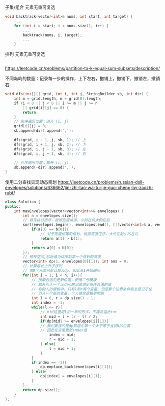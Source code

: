 子集/组合 元素无重可复选

```C++
void backtrack(vector<int>& nums, int start, int target) {
	...
	for (int i = start; i < nums.size(); i++) {
		...
		backtrack(nums, i, target);
		...
	}
```


排列 元素无重可复选

```C++

```


https://leetcode.cn/problems/partition-to-k-equal-sum-subsets/description/

不同岛屿的数量：记录每一步的操作，上下左右，撤销上，撤销下，撤销左，撤销右

```C++
void dfs(int[][] grid, int i, int j, StringBuilder sb, int dir) {
    int m = grid.length, n = grid[0].length;
    if (i < 0 || j < 0 || i >= m || j >= n 
        || grid[i][j] == 0) {
        return;
    }
    // 前序遍历位置：进入 (i, j)
    grid[i][j] = 0;
    sb.append(dir).append(',');
    
    dfs(grid, i - 1, j, sb, 1); // 上
    dfs(grid, i + 1, j, sb, 2); // 下
    dfs(grid, i, j - 1, sb, 3); // 左
    dfs(grid, i, j + 1, sb, 4); // 右
    
    // 后序遍历位置：离开 (i, j)
    sb.append(-dir).append(',');
}

```

使用二分查找实现动态规划
https://leetcode.cn/problems/russian-doll-envelopes/solutions/636662/jin-zhi-tao-wa-tu-jie-guo-cheng-by-zaozh-rubf/
```C++
class Solution { 
public: 
	int maxEnvelopes(vector<vector<int>>& envelopes) { 
		int n = envelopes.size(); 
		// 首先执行排序，按照宽度排序，小的在前大的在后 
		sort(envelopes.begin(), envelopes.end(), [](vector<int>& a, vector<int>& b){ 
			if(a[0] == b[0]){ 
				// 对于宽度相等的信封，根据高度逆序，大的在前小的在后 
				return a[1] > b[1]; 
			} 
			return a[0] < b[0]; 
		}); 
		// 预开空间,初始值为排序后第一个信封的高度 
		vector<int> dp(1, envelopes[0][1]); int ans = 0; 
		// 计算最长上升子序列 
		// 第0个元素已默认放入dp，因此从1开始遍历 
		for(int i = 1; i < n; i++){ 
			// 搜索合适的更新位置，使用二分模板 
			// 额外引入一个index来记录满足条件合法的值 
			// 有的人的模板中，只有l和r两个变量，但是那个边界条件我总是记不住 
			// 引入一个新的变量，个人感觉逻辑更明朗 
			int l = 0, r = dp.size() - 1; 
			int index = -1; 
			while(l <= r){ 
				// mid这里用l加一半的形式，不容易溢出int 
				int mid = l + (r - l) / 2; 
				if(dp[mid] >= envelopes[i][1]){ 
				// 我们要找的是dp数组中第一个大于等于当前h的位置 
				// 因此在这里更新index值 
					index = mid; 
					r = mid - 1; 
				} else{ 
					l = mid + 1; 
				} 
			} 
			if(index == -1){ 
				dp.emplace_back(envelopes[i][1]); 
			} else{ 
				dp[index] = envelopes[i][1]; 
			} 
		} 
		return dp.size(); 
	} 
}; 
```